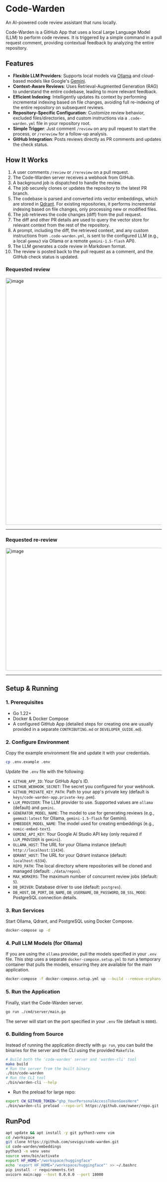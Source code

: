 # Code-Warden

An AI-powered code review assistant that runs locally.

Code-Warden is a GitHub App that uses a local Large Language Model (LLM) to perform code reviews. It is triggered by a simple command in a pull request comment, providing contextual feedback by analyzing the entire repository.

## Features

-   **Flexible LLM Providers**: Supports local models via [Ollama](https://ollama.com/) and cloud-based models like Google's [Gemini](https://deepmind.google/technologies/gemini/).
-   **Context-Aware Reviews**: Uses Retrieval-Augmented Generation (RAG) to understand the entire codebase, leading to more relevant feedback.
-   **Efficient Indexing**: Intelligently updates its context by performing incremental indexing based on file changes, avoiding full re-indexing of the entire repository on subsequent reviews.
-   **Repository-Specific Configuration**: Customize review behavior, excluded files/directories, and custom instructions via a `.code-warden.yml` file in your repository root.
-   **Simple Trigger**: Just comment `/review` on any pull request to start the process, or `/rereview` for a follow-up analysis.
-   **GitHub Integration**: Posts reviews directly as PR comments and updates the check status.

## How It Works

1.  A user comments `/review` or `/rereview` on a pull request.
2.  The Code-Warden server receives a webhook from GitHub.
3.  A background job is dispatched to handle the review.
4.  The job securely clones or updates the repository to the latest PR branch.
5.  The codebase is parsed and converted into vector embeddings, which are stored in [Qdrant](https://qdrant.tech/). For existing repositories, it performs incremental indexing based on file changes, only processing new or modified files.
6.  The job retrieves the code changes (diff) from the pull request.
7.  The diff and other PR details are used to query the vector store for relevant context from the rest of the repository.
8.  A prompt, including the diff, the retrieved context, and any custom instructions from `.code-warden.yml`, is sent to the configured LLM (e.g., a local `gemma3` via Ollama or a remote `gemini-1.5-flash` API).
9.  The LLM generates a code review in Markdown format.
10. The review is posted back to the pull request as a comment, and the GitHub check status is updated.

### Requested review

<img width="613" height="794" alt="image" src="https://github.com/user-attachments/assets/9cc0a478-f942-4b7e-b2f6-0d913d1d83f9" />

---
### Requested re-review

<img width="620" height="394" alt="image" src="https://github.com/user-attachments/assets/d3094a33-84e1-4ffa-bc05-e912dbc01bc0" />

---
## Setup & Running

### 1. Prerequisites

-   Go 1.22+
-   Docker & Docker Compose
-   A configured GitHub App (detailed steps for creating one are usually provided in a separate `CONTRIBUTING.md` or `DEVELOPER_GUIDE.md`).

### 2. Configure Environment

Copy the example environment file and update it with your credentials.

```sh
cp .env.example .env
```

Update the `.env` file with the following:

-   `GITHUB_APP_ID`: Your GitHub App's ID.
-   `GITHUB_WEBHOOK_SECRET`: The secret you configured for your webhook.
-   `GITHUB_PRIVATE_KEY_PATH`: Path to your app's private key (default is `keys/code-warden-app.private-key.pem`).
-   `LLM_PROVIDER`: The LLM provider to use. Supported values are `ollama` (default) and `gemini`.
-   `GENERATOR_MODEL_NAME`: The model to use for generating reviews (e.g., `gemma3:latest` for Ollama, `gemini-1.5-flash` for Gemini).
-   `EMBEDDER_MODEL_NAME`: The model used for creating embeddings (e.g., `nomic-embed-text`).
-   `GEMINI_API_KEY`: Your Google AI Studio API key (only required if `LLM_PROVIDER` is `gemini`).
-   `OLLAMA_HOST`: The URL for your Ollama instance (default: `http://localhost:11434`).
-   `QDRANT_HOST`: The URL for your Qdrant instance (default: `localhost:6334`).
-   `REPO_PATH`: The local directory where repositories will be cloned and managed (default: `./data/repos`).
-   `MAX_WORKERS`: The maximum number of concurrent review jobs (default: `5`).
-   `DB_DRIVER`: Database driver to use (default: `postgres`).
-   `DB_HOST`, `DB_PORT`, `DB_NAME`, `DB_USERNAME`, `DB_PASSWORD`, `DB_SSL_MODE`: PostgreSQL connection details.

### 3. Run Services

Start Ollama, Qdrant, and PostgreSQL using Docker Compose.

```sh
docker-compose up -d
```

### 4. Pull LLM Models (for Ollama)

If you are using the `ollama` provider, pull the models specified in your `.env` file. This step uses a separate `docker-compose.setup.yml` to run a temporary container that pulls the models, ensuring they are available for the main application.

```sh
docker-compose -f docker-compose.setup.yml up --build --remove-orphans
```

### 5. Run the Application

Finally, start the Code-Warden server.

```sh
go run ./cmd/server/main.go
```

The server will start on the port specified in your `.env` file (default is `8080`).

### 6. Building from Source

Instead of running the application directly with `go run`, you can build the binaries for the server and the CLI using the provided `Makefile`.

```sh
# Build both the 'code-warden' server and 'warden-cli' tool
make build
# Run the server from the built binary
./bin/code-warden
# Run the CLI tool
./bin/warden-cli --help
```

* Run the preload for large repo:
```sh
export CW_GITHUB_TOKEN="ghp_YourPersonalAccessTokenGoesHere"
./bin/warden-cli preload --repo-url https://github.com/owner/repo.git
```

## RunPod

```bash
apt update && apt install -y git python3-venv vim
cd /workspace
git clone https://github.com/sevigo/code-warden.git
cd code-warden/embeddings
python3 -m venv venv
source venv/bin/activate
export HF_HOME="/workspace/huggingface"
echo 'export HF_HOME="/workspace/huggingface"' >> ~/.bashrc
pip install -r requirements.txt
uvicorn main:app --host 0.0.0.0 --port 18000
```